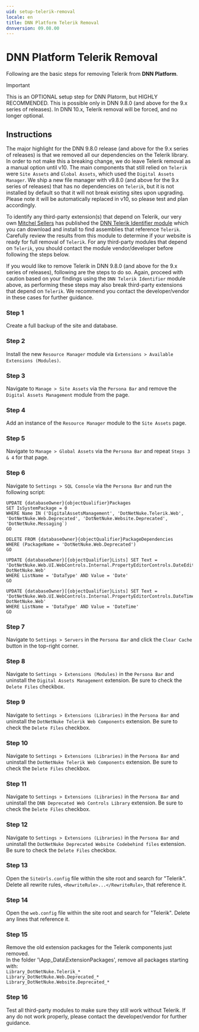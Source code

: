 ```yaml
---
uid: setup-telerik-removal
locale: en
title: DNN Platform Telerik Removal
dnnversion: 09.08.00
---
```


# DNN Platform Telerik Removal
Following are the basic steps for removing Telerik from **DNN Platform**.

> [!IMPORTANT]
> This is an OPTIONAL setup step for DNN Platorm, but HIGHLY RECOMMENDED. This is possible only in DNN 9.8.0 (and above for the 9.x series of releases). In DNN 10.x, Telerik removal will be forced, and no longer optional.

## Instructions
The major highlight for the DNN 9.8.0 release (and above for the 9.x series of releases) is that we removed all our dependencies on the Telerik library. In order to not make this a breaking change, we do leave Telerik removal as a manual option until v10. The main components that still relied on `Telerik` were `Site Assets` and `Global Assets`, which used the `Digital Assets Manager`. We ship a new file manager with v9.8.0 (and above for the 9.x series of releases) that has no dependencies on `Telerik`, but it is not installed by default so that it will not break existing sites upon upgrading. Please note it will be automatically replaced in v10, so please test and plan accordingly.

To identify any third-party extension(s) that depend on Telerik, our very own [Mitchel Sellers](https://github.com/mitchelsellers) has published the [DNN Telerik Identifier module](https://github.com/IowaComputerGurus/DnnTelerikIdentifier) which you can download and install to find assemblies that reference `Telerik`.  Carefully review the results from this module to determine if your website is ready for full removal of `Telerik`.  For any third-party modules that depend on `Telerik`, you should contact the module vendor/developer before following the steps below.

If you would like to remove Telerik in DNN 9.8.0 (and above for the 9.x series of releases), following are the steps to do so.  Again, proceed with caution based on your findings using the `DNN Telerik Identifier` module above, as performing these steps may also break third-party extensions that depend on `Telerik`.  We recommend you contact the developer/vendor in these cases for further guidance.

### Step 1
Create a full backup of the site and database.

### Step 2
Install the new `Resource Manager` module via `Extensions > Available Extensions (Modules)`.

### Step 3
Navigate to `Manage > Site Assets` via the `Persona Bar` and remove the `Digital Assets Management` module from the page.

### Step 4
Add an instance of the `Resource Manager` module to the `Site Assets` page.

### Step 5
Navigate to `Manage > Global Assets` via the `Persona Bar` and repeat `Steps 3 & 4` for that page.

### Step 6
Navigate to `Settings > SQL Console` via the `Persona Bar` and run the following script:

```
UPDATE {databaseOwner}{objectQualifier}Packages
SET IsSystemPackage = 0
WHERE Name IN ('DigitalAssetsManagement', 'DotNetNuke.Telerik.Web', 'DotNetNuke.Web.Deprecated', 'DotNetNuke.Website.Deprecated', 'DotNetNuke.Messaging`)
GO

DELETE FROM {databaseOwner}{objectQualifier}PackageDependencies
WHERE (PackageName = 'DotNetNuke.Web.Deprecated')
GO

UPDATE {databaseOwner}[{objectQualifier}Lists] SET Text = 'DotNetNuke.Web.UI.WebControls.Internal.PropertyEditorControls.DateEditControl, DotNetNuke.Web'
WHERE ListName = 'DataType' AND Value = 'Date'
GO

UPDATE {databaseOwner}[{objectQualifier}Lists] SET Text = 'DotNetNuke.Web.UI.WebControls.Internal.PropertyEditorControls.DateTimeEditControl, DotNetNuke.Web'
WHERE ListName = 'DataType' AND Value = 'DateTime'
GO
```

### Step 7
Navigate to `Settings > Servers` in the `Persona Bar` and click the `Clear Cache` button in the top-right corner.

### Step 8
Navigate to `Settings > Extensions (Modules)` in the `Persona Bar` and uninstall the `Digital Assets Management` extension.  Be sure to check the `Delete Files` checkbox.

### Step 9
Navigate to `Settings > Extensions (Libraries)` in the `Persona Bar` and uninstall the `DotNetNuke Telerik Web Components` extension.  Be sure to check the `Delete Files` checkbox.

### Step 10
Navigate to `Settings > Extensions (Libraries)` in the `Persona Bar` and uninstall the `DotNetNuke Telerik Web Components` extension.  Be sure to check the `Delete Files` checkbox.

### Step 11
Navigate to `Settings > Extensions (Libraries)` in the `Persona Bar` and uninstall the `DNN Deprecated Web Controls Library` extension.  Be sure to check the `Delete Files` checkbox.

### Step 12
Navigate to `Settings > Extensions (Libraries)` in the `Persona Bar` and uninstall the `DotNetNuke Deprecated Website Codebehind files` extension.  Be sure to check the `Delete Files` checkbox.

### Step 13
Open the `SiteUrls.config` file within the site root and search for "Telerik".  Delete all rewrite rules, `<RewriteRule>...</RewriteRule>`, that reference it.

### Step 14
Open the `web.config` file within the site root and search for "Telerik".  Delete any lines that reference it.

### Step 15
Remove the old extension packages for the Telerik components just removed.  
In the folder '\App_Data\ExtensionPackages', remove all packages starting with:  
`Library_DotNetNuke.Telerik_*`  
`Library_DotNetNuke.Web.Deprecated_*`  
`Library_DotNetNuke.Website.Deprecated_*`  


### Step 16
Test all third-party modules to make sure they still work without Telerik.  If any do not work properly, please contact the developer/vendor for further guidance.
